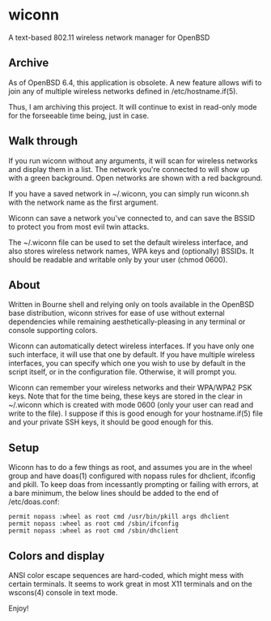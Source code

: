 # wiconn
A text-based 802.11 wireless network manager for OpenBSD

## Archive
As of OpenBSD 6.4, this application is obsolete. A new feature allows wifi to join any of multiple wireless networks defined in /etc/hostname.if(5).

Thus, I am archiving this project. It will continue to exist in read-only mode for the forseeable time being, just in case.

## Walk through
If you run wiconn without any arguments, it will scan for wireless networks and display them in a list. The network you're connected to will show up with a green background. Open networks are shown with a red background.


If you have a saved network in ~/.wiconn, you can simply run wiconn.sh with the network name as the first argument.


Wiconn can save a network you've connected to, and can save the BSSID to protect you from most evil twin attacks.


The ~/.wiconn file can be used to set the default wireless interface, and also stores wireless network names, WPA keys and (optionally) BSSIDs. It should be readable and writable only by your user (chmod 0600). 


## About
Written in Bourne shell and relying only on tools available in the OpenBSD
base distribution, wiconn strives for ease of use without external
dependencies while remaining aesthetically-pleasing in any terminal or 
console supporting colors.

Wiconn can automatically detect wireless interfaces. If you have only one
such interface, it will use that one by default. If you have multiple 
wireless interfaces, you can specify which one you wish to use by default
in the script itself, or in the configuration file. Otherwise, it will
prompt you.

Wiconn can remember your wireless networks and their WPA/WPA2 PSK keys.
Note that for the time being, these keys are stored in the clear in 
~/.wiconn which is created with mode 0600 (only your user can read and 
write to the file). I suppose if this is good enough for your 
hostname.if(5) file and your private SSH keys, it should be good enough
for this. 

## Setup
Wiconn has to do a few things as root, and assumes you are in the wheel
group and have doas(1) configured with nopass rules for dhclient, 
ifconfig and pkill. To keep doas from incessantly prompting or failing
with errors, at a bare minimum, the below lines should be added 
to the end of /etc/doas.conf:

```
permit nopass :wheel as root cmd /usr/bin/pkill args dhclient
permit nopass :wheel as root cmd /sbin/ifconfig
permit nopass :wheel as root cmd /sbin/dhclient
```

## Colors and display
ANSI color escape sequences are hard-coded, which might mess with 
certain terminals. It seems to work great in most X11 terminals and 
on the wscons(4) console in text mode.

Enjoy!
